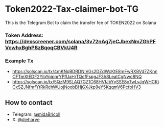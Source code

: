 # Token2022-Tax-claimer-bot-TG
This is the Telegram Bot to claim the transfer fee of TOKEN2022 on Solana

### Token Address: https://dexscreener.com/solana/3v72nAg7jeCJbexNmZGhPFVcwhxBghP8zBqoqCBVkU4R
### Example Tx
- https://solscan.io/tx/4mKNqBDRDNiVGs2DZdWcKtE8mFwRXBVd7ZKnnCFTmXtEDF2YibYpipnrYPfUaHrTQcfFspgJF3h8LeatCgNwc8NQ
- https://solscan.io/tx/5QzM9SLAQ7GZ1C68HVfJbYySSE8xTwLvJqWHCKiCxSZJNfmfYtRkRdhWUojNoobBHjGXJkp9eY5KqqmV6PcfoHV3

## How to contact
- Telegram: [@midaBricoll](https://t.me/midaBricoll)
- X: [@dieharye](https://x.com/dieharye)
